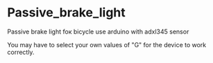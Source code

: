 # Passive_brake_light
Passive brake light foк bicycle use arduino with adxl345 sensor

You may have to select your own values of "G" for the device to work correctly.
